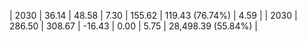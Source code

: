 | 2030 | 36.14 | 48.58 |  7.30 | 155.62 | 119.43 (76.74%) | 4.59 |
| 2030 | 286.50 | 308.67 | -16.43 | 0.00 | 5.75 | 28,498.39 (55.84%) |

